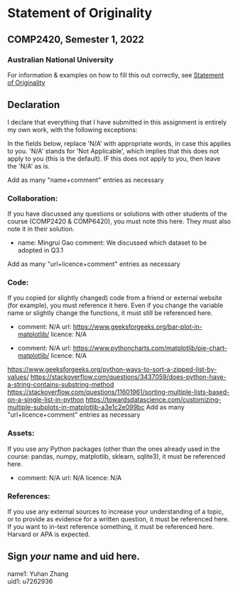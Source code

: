 # Statement of Originality
## COMP2420, Semester 1, 2022
### Australian National University

For information & examples on how to fill this out correctly, see [Statement of Originality](https://cs.anu.edu.au/courses/comp2420/resources/faq/#statement-of-originality)

## Declaration
  I declare that everything that I have submitted in this assignment is entirely my own work, with the following exceptions:

In the fields below, replace 'N/A' with appropriate words, in case this applies
to you.  'N/A' stands for 'Not Applicable', which implies that this does not
apply to you (this is the default).  IF this does not apply to you, then leave the 'N/A' as is.

Add as many "name+comment" entries as necessary

### Collaboration:
If you have discussed any questions or solutions with other students of the course (COMP2420 & COMP6420), you must note this here. They must also note it in their solution.

  - name: Mingrui Gao
    comment: We discussed which dataset to be adopted in Q3.1


Add as many "url+licence+comment" entries as necessary

### Code:
If you copied (or slightly changed) code from a friend or external website (for example), you must reference it here. Even if you change the variable name or slightly change the functions, it must still be referenced here.


  - comment: N/A
    url: https://www.geeksforgeeks.org/bar-plot-in-matplotlib/
    licence: N/A
    
  - comment: N/A
    url: https://www.pythoncharts.com/matplotlib/pie-chart-matplotlib/
    licence: N/A

https://www.geeksforgeeks.org/python-ways-to-sort-a-zipped-list-by-values/
https://stackoverflow.com/questions/3437059/does-python-have-a-string-contains-substring-method
https://stackoverflow.com/questions/11601961/sorting-multiple-lists-based-on-a-single-list-in-python
https://towardsdatascience.com/customizing-multiple-subplots-in-matplotlib-a3e1c2e099bc
Add as many "url+licence+comment" entries as necessary

### Assets:
If you use any Python packages (other than the ones already used in the course: pandas, numpy, matplotlib, sklearn, sqlite3), it must be referenced here. 


  - comment: N/A
    url: N/A
    licence: N/A


### References:
If you use any external sources to increase your understanding of a topic, or to provide as evidence for a written question, it must be referenced here. If you want to in-text reference something, it must be referenced here. Harvard or APA is expected.


## Sign *your* name and uid here.

name1: Yuhan Zhang  
uid1: u7262936
